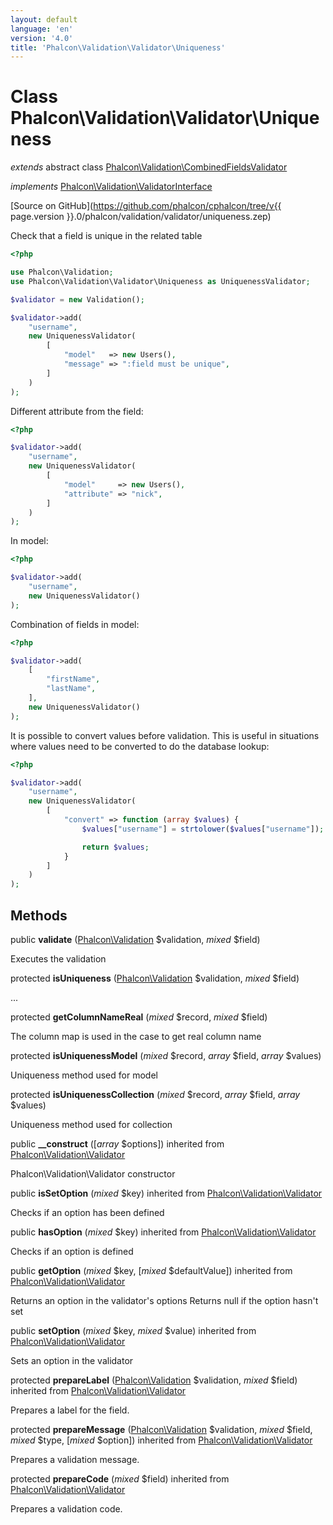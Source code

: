 ```yaml
---
layout: default
language: 'en'
version: '4.0'
title: 'Phalcon\Validation\Validator\Uniqueness'
---
```

# Class **Phalcon\Validation\Validator\Uniqueness**

*extends* abstract class [Phalcon\Validation\CombinedFieldsValidator](Phalcon_Validation_CombinedFieldsValidator)

*implements* [Phalcon\Validation\ValidatorInterface](Phalcon_Validation_ValidatorInterface)

[Source on GitHub](https://github.com/phalcon/cphalcon/tree/v{{ page.version }}.0/phalcon/validation/validator/uniqueness.zep)

Check that a field is unique in the related table

```php
<?php

use Phalcon\Validation;
use Phalcon\Validation\Validator\Uniqueness as UniquenessValidator;

$validator = new Validation();

$validator->add(
    "username",
    new UniquenessValidator(
        [
            "model"   => new Users(),
            "message" => ":field must be unique",
        ]
    )
);

```

Different attribute from the field:

```php
<?php

$validator->add(
    "username",
    new UniquenessValidator(
        [
            "model"     => new Users(),
            "attribute" => "nick",
        ]
    )
);

```

In model:

```php
<?php

$validator->add(
    "username",
    new UniquenessValidator()
);

```

Combination of fields in model:

```php
<?php

$validator->add(
    [
        "firstName",
        "lastName",
    ],
    new UniquenessValidator()
);

```

It is possible to convert values before validation. This is useful in situations where values need to be converted to do the database lookup:

```php
<?php

$validator->add(
    "username",
    new UniquenessValidator(
        [
            "convert" => function (array $values) {
                $values["username"] = strtolower($values["username"]);

                return $values;
            }
        ]
    )
);

```

## Methods

public **validate** ([Phalcon\Validation](Phalcon_Validation) $validation, *mixed* $field)

Executes the validation

protected **isUniqueness** ([Phalcon\Validation](Phalcon_Validation) $validation, *mixed* $field)

...

protected **getColumnNameReal** (*mixed* $record, *mixed* $field)

The column map is used in the case to get real column name

protected **isUniquenessModel** (*mixed* $record, *array* $field, *array* $values)

Uniqueness method used for model

protected **isUniquenessCollection** (*mixed* $record, *array* $field, *array* $values)

Uniqueness method used for collection

public **__construct** ([*array* $options]) inherited from [Phalcon\Validation\Validator](Phalcon_Validation_Validator)

Phalcon\Validation\Validator constructor

public **isSetOption** (*mixed* $key) inherited from [Phalcon\Validation\Validator](Phalcon_Validation_Validator)

Checks if an option has been defined

public **hasOption** (*mixed* $key) inherited from [Phalcon\Validation\Validator](Phalcon_Validation_Validator)

Checks if an option is defined

public **getOption** (*mixed* $key, [*mixed* $defaultValue]) inherited from [Phalcon\Validation\Validator](Phalcon_Validation_Validator)

Returns an option in the validator's options Returns null if the option hasn't set

public **setOption** (*mixed* $key, *mixed* $value) inherited from [Phalcon\Validation\Validator](Phalcon_Validation_Validator)

Sets an option in the validator

protected **prepareLabel** ([Phalcon\Validation](Phalcon_Validation) $validation, *mixed* $field) inherited from [Phalcon\Validation\Validator](Phalcon_Validation_Validator)

Prepares a label for the field.

protected **prepareMessage** ([Phalcon\Validation](Phalcon_Validation) $validation, *mixed* $field, *mixed* $type, [*mixed* $option]) inherited from [Phalcon\Validation\Validator](Phalcon_Validation_Validator)

Prepares a validation message.

protected **prepareCode** (*mixed* $field) inherited from [Phalcon\Validation\Validator](Phalcon_Validation_Validator)

Prepares a validation code.